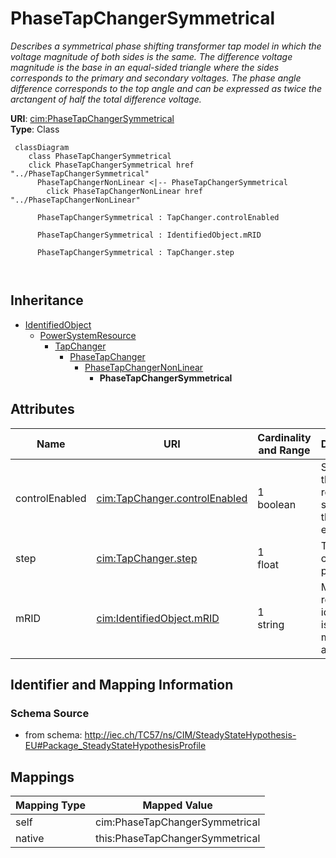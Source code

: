 # PhaseTapChangerSymmetrical


_Describes a symmetrical phase shifting transformer tap model in which the voltage magnitude of both sides is the same. The difference voltage magnitude is the base in an equal-sided triangle where the sides corresponds to the primary and secondary voltages. The phase angle difference corresponds to the top angle and can be expressed as twice the arctangent of half the total difference voltage._





**URI**: [cim:PhaseTapChangerSymmetrical](http://iec.ch/TC57/CIM100#PhaseTapChangerSymmetrical)<br />
**Type**: Class




```mermaid
 classDiagram
    class PhaseTapChangerSymmetrical
    click PhaseTapChangerSymmetrical href "../PhaseTapChangerSymmetrical"
      PhaseTapChangerNonLinear <|-- PhaseTapChangerSymmetrical
        click PhaseTapChangerNonLinear href "../PhaseTapChangerNonLinear"
      
      PhaseTapChangerSymmetrical : TapChanger.controlEnabled
        
      PhaseTapChangerSymmetrical : IdentifiedObject.mRID
        
      PhaseTapChangerSymmetrical : TapChanger.step
        
      
```





## Inheritance
* [IdentifiedObject](IdentifiedObject.md)
    * [PowerSystemResource](PowerSystemResource.md)
        * [TapChanger](TapChanger.md)
            * [PhaseTapChanger](PhaseTapChanger.md)
                * [PhaseTapChangerNonLinear](PhaseTapChangerNonLinear.md)
                    * **PhaseTapChangerSymmetrical**



## Attributes


| Name | URI | Cardinality and Range | Description | Inheritance |
| ---  | --- | --- | --- | --- |
| controlEnabled | [cim:TapChanger.controlEnabled](http://iec.ch/TC57/CIM100#TapChanger.controlEnabled) | 1 <br />  boolean  | Specifies the regulation status of the equipment | [TapChanger](TapChanger.md) |
| step | [cim:TapChanger.step](http://iec.ch/TC57/CIM100#TapChanger.step) | 1 <br />  float  | Tap changer position | [TapChanger](TapChanger.md) |
| mRID | [cim:IdentifiedObject.mRID](http://iec.ch/TC57/CIM100#IdentifiedObject.mRID) | 1 <br />  string  | Master resource identifier issued by a model authority | [IdentifiedObject](IdentifiedObject.md) |









## Identifier and Mapping Information







### Schema Source


* from schema: http://iec.ch/TC57/ns/CIM/SteadyStateHypothesis-EU#Package_SteadyStateHypothesisProfile





## Mappings

| Mapping Type | Mapped Value |
| ---  | ---  |
| self | cim:PhaseTapChangerSymmetrical |
| native | this:PhaseTapChangerSymmetrical |




